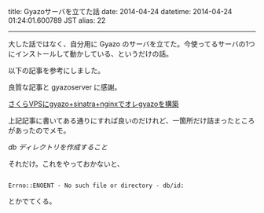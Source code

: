 title: Gyazoサーバを立てた話
date: 2014-04-24
datetime: 2014-04-24 01:24:01.600789 JST
alias: 22

---
大した話ではなく、自分用に Gyazo のサーバを立てた。今使ってるサーバの1つにインストールして動かしている、というだけの話。



以下の記事を参考にしました。  

良質な記事と gyazoserver に感謝。



[さくらVPSにgyazo+sinatra+nginxでオレgyazoを構築](http://rimtty.hatenablog.com/entry/2014/03/23/113958)



上記記事に書いてある通りにすれば良いのだけれど、一箇所だけ詰まったところがあったのでメモ。



*db ディレクトリを作成すること*



それだけ。これをやっておかないと、



```

Errno::ENOENT - No such file or directory - db/id:

```



とかでてくる。
